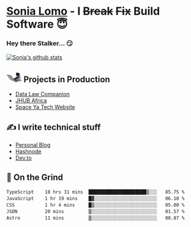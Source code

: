 # [Sonia Lomo](https://sonylomo.github.io/) - I ~~Break~~ ~~Fix~~ Build Software 😇
### Hey there Stalker... 😏 

<a href="https://github.com/sonylomo/github-readme-stats">
  <img align="center" src="https://media.giphy.com/media/lU05nFSW6Y2A/giphy.gif" alt="Sonia's github stats" />
</a>

## <img src="assets/devcat.gif" width="40"> Projects in Production
- [Data Law Companion](https://datalawcompanion.org/)
- [JHUB Africa](https://jhubafrica.com/)
- [Space Ya Tech Website](https://www.spaceyatech.com/)

## ✍️ I write technical stuff
- [Personal Blog](https://sonylomo-github-io.vercel.app/blog)
- [Hashnode](https://sonylomo.hashnode.dev/)
- [Dev.to](https://dev.to/sonylomo)

## 🤡 On the Grind
<!--START_SECTION:waka-->

```txt
TypeScript    18 hrs 31 mins  █████████████████████▒░░░   85.75 %
JavaScript    1 hr 19 mins    █▓░░░░░░░░░░░░░░░░░░░░░░░   06.10 %
CSS           1 hr 4 mins     █▒░░░░░░░░░░░░░░░░░░░░░░░   05.00 %
JSON          20 mins         ▒░░░░░░░░░░░░░░░░░░░░░░░░   01.57 %
Astro         11 mins         ▒░░░░░░░░░░░░░░░░░░░░░░░░   00.87 %
```

<!--END_SECTION:waka-->
